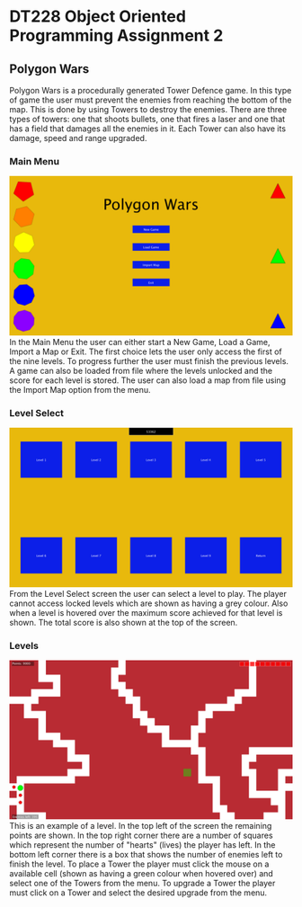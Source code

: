 # DT228 Object Oriented Programming Assignment 2

## Polygon Wars
Polygon Wars is a procedurally generated Tower Defence game. In this type of game the user must prevent the enemies from reaching the bottom of the map. This is done by using Towers to destroy the enemies. There are three types of towers: one that shoots bullets, one that fires a laser and one that has a field that damages all the enemies in it. Each Tower can also have its damage, speed and range upgraded.

### Main Menu
![MainMenu](/data/Screenshots/Menu.png)
In the Main Menu the user can either start a New Game, Load a Game, Import a Map or Exit. The first choice lets the user only access the first of the nine levels. To progress further the user must finish the previous levels. A game can also be loaded from file where the levels unlocked and the score for each level is stored. The user can also load a map from file using the Import Map option from the menu.

### Level Select
![LevelSelect](/data/Screenshots/LevelSelect.png)
From the Level Select screen the user can select a level to play. The player cannot access locked levels which are shown as having a grey colour. Also when a level is hovered over the maximum score achieved for that level is shown. The total score is also shown at the top of the screen.

### Levels
![Levels](/data/Screenshots/Level9.png)
This is an example of a level. In the top left of the screen the remaining points are shown. In the top right corner there are a number of squares which represent the number of "hearts" (lives) the player has left. In the bottom left corner there is a box that shows the number of enemies left to finish the level. To place a Tower the player must click the mouse on a available cell (shown as having a green colour when hovered over) and select one of the Towers from the menu. To upgrade a Tower the player must click on a Tower and select the desired upgrade from the menu.
